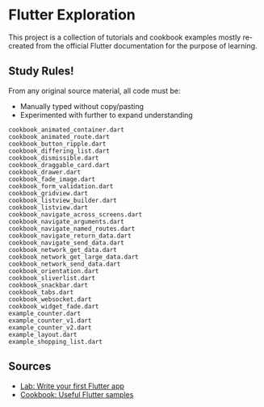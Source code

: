 # Flutter Exploration

This project is a collection of tutorials and cookbook examples mostly re-created from the official Flutter documentation for the purpose of learning. 

## Study Rules!

From any original source material, all code must be:

* Manually typed without copy/pasting
* Experimented with further to expand understanding

```
cookbook_animated_container.dart
cookbook_animated_route.dart
cookbook_button_ripple.dart
cookbook_differing_list.dart
cookbook_dismissible.dart
cookbook_draggable_card.dart
cookbook_drawer.dart
cookbook_fade_image.dart
cookbook_form_validation.dart
cookbook_gridview.dart
cookbook_listview_builder.dart
cookbook_listview.dart
cookbook_navigate_across_screens.dart
cookbook_navigate_arguments.dart
cookbook_navigate_named_routes.dart
cookbook_navigate_return_data.dart
cookbook_navigate_send_data.dart
cookbook_network_get_data.dart
cookbook_network_get_large_data.dart
cookbook_network_send_data.dart
cookbook_orientation.dart
cookbook_sliverlist.dart
cookbook_snackbar.dart
cookbook_tabs.dart
cookbook_websocket.dart
cookbook_widget_fade.dart
example_counter.dart
example_counter_v1.dart
example_counter_v2.dart
example_layout.dart
example_shopping_list.dart
```

## Sources

- [Lab: Write your first Flutter app](https://flutter.dev/docs/get-started/codelab)
- [Cookbook: Useful Flutter samples](https://flutter.dev/docs/cookbook)
